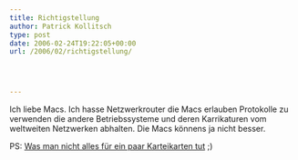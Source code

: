 ```yaml
---
title: Richtigstellung
author: Patrick Kollitsch
type: post
date: 2006-02-24T19:22:05+00:00
url: /2006/02/richtigstellung/




---
```

Ich liebe Macs. Ich hasse Netzwerkrouter die Macs erlauben Protokolle zu verwenden die andere Betriebssysteme und deren Karrikaturen vom weltweiten Netzwerken abhalten. Die Macs k&ouml;nnens ja nicht besser.

PS: [Was man nicht alles f&uuml;r ein paar Karteikarten tut][1] ;)

 [1]: http://die.schreibbloga.de/weblog/658/total-neue-neuigkeiten#c000664